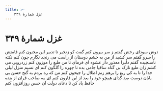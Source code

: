 ```yaml
---
title: >-
    غزل شمارهٔ ۳۴۹
---
```

# غزل شمارهٔ ۳۴۹

دوش سودای رخش گفتم ز سر بیرون کنم
گفت کو زنجیر تا تدبیر این مجنون کنم
قامتش را سرو گفتم سر کشید از من به خشم
دوستان از راست می رنجد نگارم چون کنم
نکته ناسنجیده گفتم دلبرا معذور دار
عشوه ای فرمای تا من طبع را موزون کنم
زردرویی می کشم زان طبع نازک بی گناه
ساقیا جامی بده تا چهره را گلگون کنم
ای نسیم منزل لیلی خدا را تا به کی
ربع را برهم زنم اطلال را جیحون کنم
من که ره بردم به گنج حسن بی پایان دوست
صد گدای همچو خود را بعد از این قارون کنم
ای مه صاحب قران از بنده حافظ یاد کن
تا دعای دولت آن حسن روزافزون کنم
